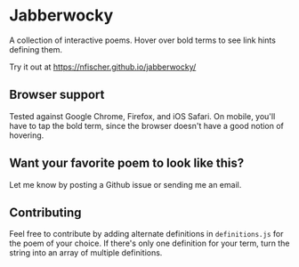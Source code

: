 # Jabberwocky

A collection of interactive poems. Hover over bold terms to see link hints
defining them.

Try it out at https://nfischer.github.io/jabberwocky/

## Browser support

Tested against Google Chrome, Firefox, and iOS Safari. On mobile, you'll have to
tap the bold term, since the browser doesn't have a good notion of hovering.

## Want your favorite poem to look like this?

Let me know by posting a Github issue or sending me an email.

## Contributing

Feel free to contribute by adding alternate definitions in `definitions.js` for
the poem of your choice. If there's only one definition for your term, turn the
string into an array of multiple definitions.

